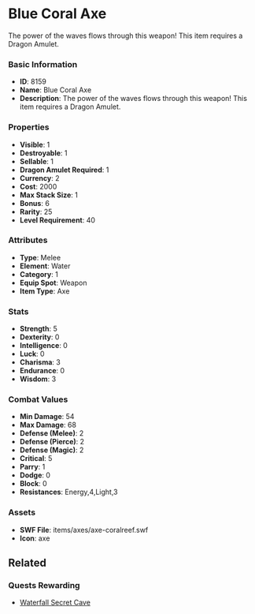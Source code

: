 # Blue Coral Axe

The power of the waves flows through this weapon!
This item requires a Dragon Amulet.

### Basic Information

- **ID**: 8159
- **Name**: Blue Coral Axe
- **Description**: The power of the waves flows through this weapon!
This item requires a Dragon Amulet.

### Properties

- **Visible**: 1
- **Destroyable**: 1
- **Sellable**: 1
- **Dragon Amulet Required**: 1
- **Currency**: 2
- **Cost**: 2000
- **Max Stack Size**: 1
- **Bonus**: 6
- **Rarity**: 25
- **Level Requirement**: 40

### Attributes

- **Type**: Melee
- **Element**: Water
- **Category**: 1
- **Equip Spot**: Weapon
- **Item Type**: Axe

### Stats

- **Strength**: 5
- **Dexterity**: 0
- **Intelligence**: 0
- **Luck**: 0
- **Charisma**: 3
- **Endurance**: 0
- **Wisdom**: 3

### Combat Values

- **Min Damage**: 54
- **Max Damage**: 68
- **Defense (Melee)**: 2
- **Defense (Pierce)**: 2
- **Defense (Magic)**: 2
- **Critical**: 5
- **Parry**: 1
- **Dodge**: 0
- **Block**: 0
- **Resistances**: Energy,4,Light,3

### Assets

- **SWF File**: items/axes/axe-coralreef.swf
- **Icon**: axe

## Related

### Quests Rewarding

- [Waterfall Secret Cave](../quests/991-waterfall-secret-cave.md)

